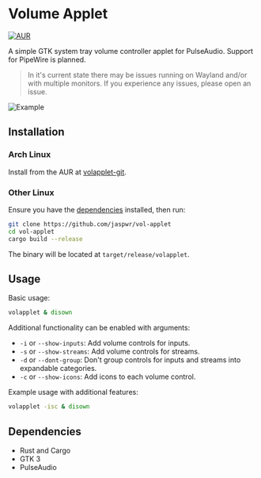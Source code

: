 # Volume Applet
[![AUR](https://img.shields.io/aur/version/volapplet-git)](https://aur.archlinux.org/packages/volapplet-git)

A simple GTK system tray volume controller applet for PulseAudio. Support for PipeWire is planned.

> In it's current state there may be issues running on Wayland and/or with multiple monitors. If you experience any issues, please open an issue.

![Example](https://github.com/jaspwr/vol-applet/blob/main/assets/example.gif)

## Installation
### Arch Linux
Install from the AUR at [volapplet-git](https://aur.archlinux.org/packages/volapplet-git).
### Other Linux
Ensure you have the [dependencies](#dependencies) installed, then run:
```bash
git clone https://github.com/jaspwr/vol-applet
cd vol-applet
cargo build --release
```
The binary will be located at `target/release/volapplet`.

## Usage
Basic usage:
```bash
volapplet & disown
```
Additional functionality can be enabled with arguments:
* `-i` or `--show-inputs`: Add volume controls for inputs.
* `-s` or `--show-streams`: Add volume controls for streams.
* `-d` or `--dont-group`: Don't group controls for inputs and streams into expandable categories.
* `-c` or `--show-icons`: Add icons to each volume control.

Example usage with additional features:
```bash
volapplet -isc & disown
```

## Dependencies
* Rust and Cargo
* GTK 3
* PulseAudio